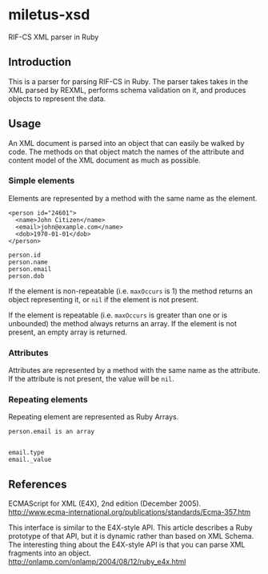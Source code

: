 miletus-xsd
===========

RIF-CS XML parser in Ruby

Introduction
------------

This is a parser for parsing RIF-CS in Ruby. The parser takes
takes in the XML parsed by REXML, performs schema validation
on it, and produces objects to represent the data.

Usage
-----

An XML document is parsed into an object that can easily be
walked by code. The methods on that object match the names of the
attribute and content model of the XML document as much as possible.

### Simple elements

Elements are represented by a method with the same name as the element.

    <person id="24601">
      <name>John Citizen</name>
      <email>john@example.com</name>
      <dob>1970-01-01</dob>
    </person>

    person.id
    person.name
    person.email
    person.dob

If the element is non-repeatable (i.e. `maxOccurs` is 1) the method
returns an object representing it, or `nil` if the element is not
present.

If the element is repeatable (i.e. `maxOccurs` is greater than one or
is unbounded) the method always returns an array. If the element
is not present, an empty array is returned.

### Attributes

Attributes are represented by a method with the same name as the attribute.
If the attribute is not present, the value will be `nil`.

### Repeating elements

Repeating element are represented as Ruby Arrays.

    person.email is an array


    email.type
    email._value


References
----------

ECMAScript for XML (E4X), 2nd edition (December 2005).
http://www.ecma-international.org/publications/standards/Ecma-357.htm

This interface is similar to the E4X-style API. This article describes
a Ruby prototype of that API, but it is dynamic rather than based on
XML Schema. The interesting thing about the E4X-style API is that you
can parse XML fragments into an object.
http://onlamp.com/onlamp/2004/08/12/ruby_e4x.html
